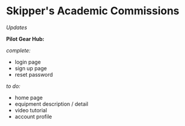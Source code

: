 # Skipper's Academic Commissions

*Updates*

**Pilot Gear Hub:**

*complete:*
- login page
- sign up page
- reset password
 
*to do:*
- home page
- equipment description / detail
- video tutorial
- account profile
